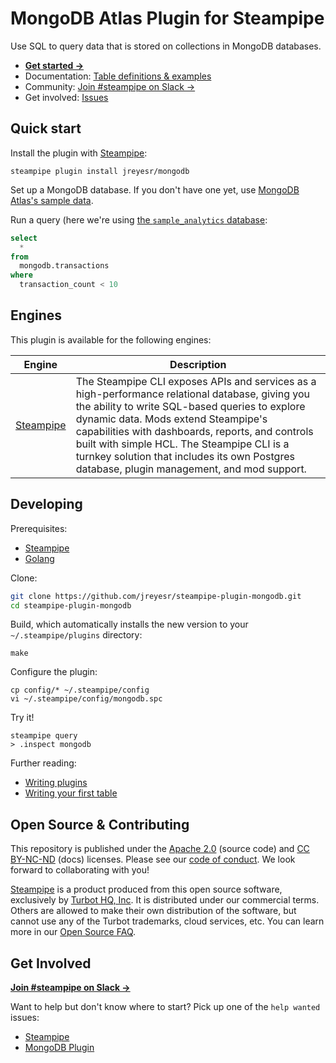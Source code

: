 # MongoDB Atlas Plugin for Steampipe

Use SQL to query data that is stored on collections in MongoDB databases.

- **[Get started →](https://hub.steampipe.io/plugins/jreyesr/mongodb)**
- Documentation: [Table definitions & examples](https://hub.steampipe.io/plugins/jreyesr/mongodb/tables)
- Community: [Join #steampipe on Slack →](https://turbot.com/community/join)
- Get involved: [Issues](https://github.com/jreyesr/steampipe-plugin-mongodb/issues)

## Quick start

Install the plugin with [Steampipe](https://steampipe.io):

```shell
steampipe plugin install jreyesr/mongodb
```

Set up a MongoDB database. If you don't have one yet, use [MongoDB Atlas's sample data](https://www.mongodb.com/docs/atlas/sample-data/#std-label-load-sample-data).

Run a query (here we're using [the `sample_analytics` database](https://www.mongodb.com/docs/atlas/sample-data/sample-analytics/#std-label-sample-analytics):

```sql
select
  *
from
  mongodb.transactions
where
  transaction_count < 10 
```

## Engines

This plugin is available for the following engines:

| Engine        | Description
|---------------|------------------------------------------
| [Steampipe](https://steampipe.io/docs) | The Steampipe CLI exposes APIs and services as a high-performance relational database, giving you the ability to write SQL-based queries to explore dynamic data. Mods extend Steampipe's capabilities with dashboards, reports, and controls built with simple HCL. The Steampipe CLI is a turnkey solution that includes its own Postgres database, plugin management, and mod support.

## Developing

Prerequisites:

- [Steampipe](https://steampipe.io/downloads)
- [Golang](https://golang.org/doc/install)

Clone:

```sh
git clone https://github.com/jreyesr/steampipe-plugin-mongodb.git
cd steampipe-plugin-mongodb
```

Build, which automatically installs the new version to your `~/.steampipe/plugins` directory:

```
make
```

Configure the plugin:

```
cp config/* ~/.steampipe/config
vi ~/.steampipe/config/mongodb.spc
```

Try it!

```
steampipe query
> .inspect mongodb
```

Further reading:

- [Writing plugins](https://steampipe.io/docs/develop/writing-plugins)
- [Writing your first table](https://steampipe.io/docs/develop/writing-your-first-table)

## Open Source & Contributing

This repository is published under the [Apache 2.0](https://www.apache.org/licenses/LICENSE-2.0) (source code) and [CC BY-NC-ND](https://creativecommons.org/licenses/by-nc-nd/2.0/) (docs) licenses. Please see our [code of conduct](https://github.com/turbot/.github/blob/main/CODE_OF_CONDUCT.md). We look forward to collaborating with you!

[Steampipe](https://steampipe.io) is a product produced from this open source software, exclusively by [Turbot HQ, Inc](https://turbot.com). It is distributed under our commercial terms. Others are allowed to make their own distribution of the software, but cannot use any of the Turbot trademarks, cloud services, etc. You can learn more in our [Open Source FAQ](https://turbot.com/open-source).

## Get Involved

**[Join #steampipe on Slack →](https://turbot.com/community/join)**

Want to help but don't know where to start? Pick up one of the `help wanted` issues:

- [Steampipe](https://github.com/turbot/steampipe/labels/help%20wanted)
- [MongoDB Plugin](https://github.com/jreyesr/steampipe-plugin-mongodb/labels/help%20wanted)